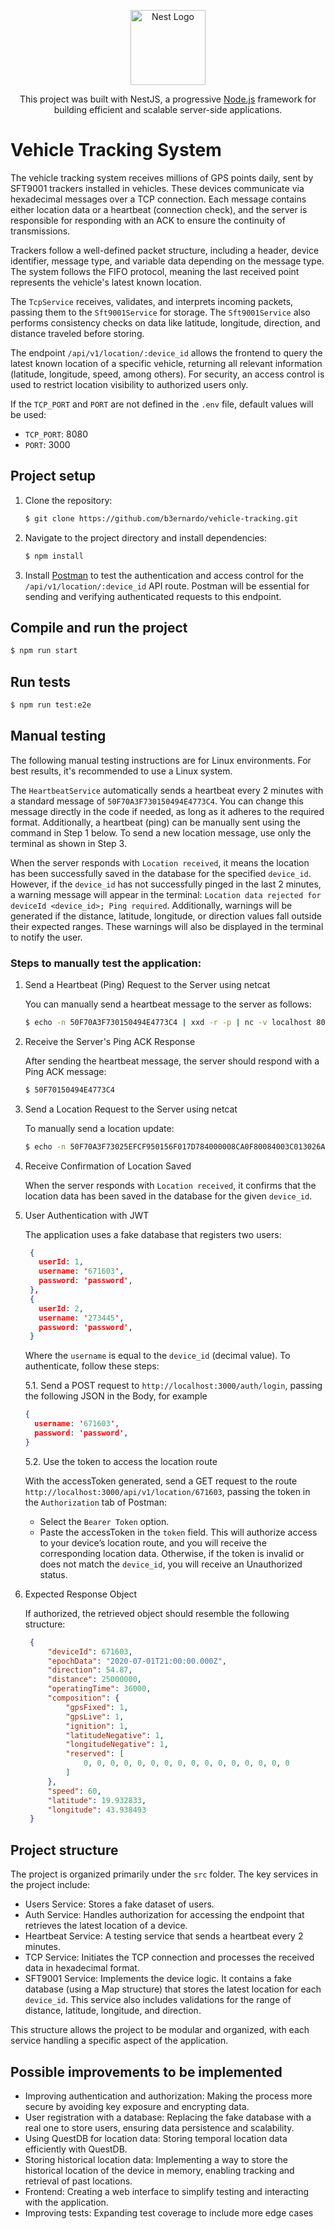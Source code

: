 <p align="center">
  <a href="http://nestjs.com/" target="blank"><img src="https://nestjs.com/img/logo-small.svg" width="120" alt="Nest Logo" /></a>
</p>

[circleci-image]: https://img.shields.io/circleci/build/github/nestjs/nest/master?token=abc123def456
[circleci-url]: https://circleci.com/gh/nestjs/nest

  <p align="center">This project was built with NestJS, a progressive <a href="http://nodejs.org" target="_blank">Node.js</a> framework for building efficient and scalable server-side applications.</p>

# Vehicle Tracking System

The vehicle tracking system receives millions of GPS points daily, sent by SFT9001 trackers installed in vehicles. These devices communicate via hexadecimal messages over a TCP connection. Each message contains either location data or a heartbeat (connection check), and the server is responsible for responding with an ACK to ensure the continuity of transmissions.

Trackers follow a well-defined packet structure, including a header, device identifier, message type, and variable data depending on the message type. The system follows the FIFO protocol, meaning the last received point represents the vehicle's latest known location.

The `TcpService` receives, validates, and interprets incoming packets, passing them to the `Sft9001Service` for storage. The `Sft9001Service` also performs consistency checks on data like latitude, longitude, direction, and distance traveled before storing.

The endpoint `/api/v1/location/:device_id` allows the frontend to query the latest known location of a specific vehicle, returning all relevant information (latitude, longitude, speed, among others). For security, an access control is used to restrict location visibility to authorized users only.

If the `TCP_PORT` and `PORT` are not defined in the `.env` file, default values will be used:
- `TCP_PORT`: 8080
- `PORT`: 3000

## Project setup

1. Clone the repository:

    ```bash
    $ git clone https://github.com/b3ernardo/vehicle-tracking.git
    ```

2. Navigate to the project directory and install dependencies:

    ```bash
    $ npm install
    ```

3. Install [Postman](https://www.postman.com/downloads/) to test the authentication and access control for the `/api/v1/location/:device_id` API route. Postman will be essential for sending and verifying authenticated requests to this endpoint.


## Compile and run the project

```bash
$ npm run start
````

## Run tests

```bash
$ npm run test:e2e
```

## Manual testing

The following manual testing instructions are for Linux environments. For best results, it's recommended to use a Linux system.

The `HeartbeatService` automatically sends a heartbeat every 2 minutes with a standard message of `50F70A3F730150494E4773C4`. You can change this message directly in the code if needed, as long as it adheres to the required format. Additionally, a heartbeat (ping) can be manually sent using the command in Step 1 below. To send a new location message, use only the terminal as shown in Step 3.

When the server responds with `Location received`, it means the location has been successfully saved in the database for the specified `device_id`. However, if the `device_id` has not successfully pinged in the last 2 minutes, a warning message will appear in the terminal: `Location data rejected for deviceId <device_id>; Ping required`. Additionally, warnings will be generated if the distance, latitude, longitude, or direction values fall outside their expected ranges. These warnings will also be displayed in the terminal to notify the user.

### Steps to manually test the application:

1. Send a Heartbeat (Ping) Request to the Server using netcat

   You can manually send a heartbeat message to the server as follows:
   
   ```bash
   $ echo -n 50F70A3F730150494E4773C4 | xxd -r -p | nc -v localhost 8080
   ````
   
2. Receive the Server's Ping ACK Response

   After sending the heartbeat message, the server should respond with a Ping ACK message:
   
   ```bash
   $ 50F70150494E4773C4
   ````

3. Send a Location Request to the Server using netcat

   To manually send a location update:
   
   ```bash
   $ echo -n 50F70A3F73025EFCF950156F017D784000008CA0F80084003C013026A1029E72BD73C4 | xxd -r -p | nc -v localhost 8080
   ````

4. Receive Confirmation of Location Saved
   
   When the server responds with `Location received`, it confirms that the location data has been saved in the database for the given `device_id`.

5. User Authentication with JWT

   The application uses a fake database that registers two users:
   
   ```json
    {
      userId: 1,
      username: '671603',
      password: 'password',
    },
    {
      userId: 2,
      username: '273445',
      password: 'password',
    }
   ````
   Where the `username` is equal to the `device_id` (decimal value). To authenticate, follow these steps:

   5.1. Send a POST request to `http://localhost:3000/auth/login`, passing the following JSON in the Body, for example
   
      ```json
      {
        username: '671603',
        password: 'password',
      }
     ````

   5.2. Use the token to access the location route
   
   With the accessToken generated, send a GET request to the route `http://localhost:3000/api/v1/location/671603`, passing the token in the `Authorization` tab of Postman:
   - Select the `Bearer Token` option.
   - Paste the accessToken in the `token` field.
   This will authorize access to your device’s location route, and you will receive the corresponding location data.
   Otherwise, if the token is invalid or does not match the `device_id`, you will receive an Unauthorized status.

6. Expected Response Object

   If authorized, the retrieved object should resemble the following structure:

   ```json
    {
        "deviceId": 671603,
        "epochData": "2020-07-01T21:00:00.000Z",
        "direction": 54.87,
        "distance": 25000000,
        "operatingTime": 36000,
        "composition": {
            "gpsFixed": 1,
            "gpsLive": 1,
            "ignition": 1,
            "latitudeNegative": 1,
            "longitudeNegative": 1,
            "reserved": [
                0, 0, 0, 0, 0, 0, 0, 0, 0, 0, 0, 0, 0, 0, 0, 0
            ]
        },
        "speed": 60,
        "latitude": 19.932833,
        "longitude": 43.938493
    }
   ````
   
## Project structure

The project is organized primarily under the `src` folder. The key services in the project include:

- Users Service: Stores a fake dataset of users.
- Auth Service: Handles authorization for accessing the endpoint that retrieves the latest location of a device.
- Heartbeat Service: A testing service that sends a heartbeat every 2 minutes.
- TCP Service: Initiates the TCP connection and processes the received data in hexadecimal format.
- SFT9001 Service: Implements the device logic. It contains a fake database (using a Map structure) that stores the latest location for each `device_id`. This service also includes validations for the range of distance, latitude, longitude, and direction.
  
This structure allows the project to be modular and organized, with each service handling a specific aspect of the application.

## Possible improvements to be implemented

- Improving authentication and authorization: Making the process more secure by avoiding key exposure and encrypting data.
- User registration with a database: Replacing the fake database with a real one to store users, ensuring data persistence and scalability.
- Using QuestDB for location data: Storing temporal location data efficiently with QuestDB.
- Storing historical location data: Implementing a way to store the historical location of the device in memory, enabling tracking and retrieval of past locations.
- Frontend: Creating a web interface to simplify testing and interacting with the application.
- Improving tests: Expanding test coverage to include more edge cases
